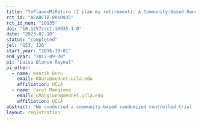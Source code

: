 ```yaml
---
title: "YoPlaneoMiRetiro (I plan my retirement): A Community-Based Randomized Controlled Trial of an Educational Intervention to Promote Retirement Saving Among Hispanics"
rct_id: "AEARCTR-0010935"
rct_id_num: "10935"
doi: "10.1257/rct.10935-1.0"
date: "2023-02-10"
status: "completed"
jel: "G53, J26"
start_year: "2016-10-01"
end_year: "2017-09-30"
pi: "Luisa Blanco Raynal"
pi_other:
  - name: Kenrik Duru
    email: KDuru@mednet.ucla.edu
    affiliation: UCLA
  - name: Carol Mangione
    email: CMangione@mednet.ucla.edu
    affiliation: UCLA
abstract: "We conducted a community-based randomized controlled trial (RCT) to evaluate the impact of an intervention to promote retirement saving among low- and moderate-income, predominantly Spanish-speaking Hispanics, who do not have access to an employer-sponsored retirement account. Our educational intervention provided participants with key information in Spanish related to financial planning for retirement and made use of “behavioral nudges” to encourage participants to open a government-sponsored retirement saving account, my Retirement Account (myRA). Among 142 participants (70 and 72 in control and treatment groups, respectively), we found a significant Difference in Differences (DD) on the proportion of those who opened a myRA. In the treatment group 14% of participants opened myRA, while none in the control group did. Results from a DD regression showed that after controlling for observable and unobservable characteristics through our design as an RCT, the effect of our intervention was 12%. When we restricted our sample to those participants who had a bank account at some point in the study, we found that the effect of our intervention was higher (17%). We also found that our intervention was effective in increasing self-reported knowledge related to retirement saving and preparedness."
layout: registration
---
```


